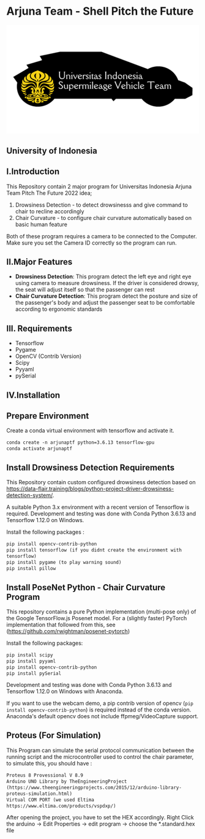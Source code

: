 # Arjuna Team - Shell Pitch the Future
![alt text](https://github.com/hnslmp/UISMV_PitchTheFuture2022/blob/main/Docs/UISMV%20Logo.png)   
## University of Indonesia

## I.Introduction
This Repository contain 2 major program for Universitas Indonesia Arjuna Team Pitch The Future 2022 idea;
1. Drowsiness Detection - to detect drowsinesss and give command to chair to recline accordingly
2. Chair Curvature - to configure chair curvature automatically based on basic human feature

Both of these program requires a camera to be connected to the Computer. Make sure you set the Camera ID correctly so the program can run.

## II.Major Features
- **Drowsiness Detection**: This program detect the left eye and right eye using camera to measure drowsiness. If the driver is considered drowsy, the seat will adjust itself so that the passenger can rest
- **Chair Curvature Detection**: This program detect the posture and size of the passenger's body and adjust the passenger seat to be comfortable according to ergonomic standards

## III. Requirements
- Tensorflow
- Pygame
- OpenCV (Contrib Version)
- Scipy
- Pyyaml
- pySerial

## IV.Installation

## Prepare Environment
Create a conda virtual environment with tensorflow and activate it.
```
conda create -n arjunaptf python=3.6.13 tensorflow-gpu 
conda activate arjunaptf
```

## Install Drowsiness Detection Requirements
This Repository contain custom configured drowsiness detection based on https://data-flair.training/blogs/python-project-driver-drowsiness-detection-system/.

A suitable Python 3.x environment with a recent version of Tensorflow is required.
Development and testing was done with Conda Python 3.6.13 and Tensorflow 1.12.0 on Windows.

Install the following packages :
```
pip install opencv-contrib-python
pip install tensorflow (if you didnt create the environment with tensorflow)
pip install pygame (to play warning sound)
pip install pillow
```

## Install PoseNet Python - Chair Curvature Program

This repository contains a pure Python implementation (multi-pose only) of the Google TensorFlow.js Posenet model. For a (slightly faster) PyTorch implementation that followed from this, see (https://github.com/rwightman/posenet-pytorch)

Install the following packages:
```
pip install scipy
pip install pyyaml
pip install opencv-contrib-python
pip install pySerial
```

Development and testing was done with Conda Python 3.6.13 and Tensorflow 1.12.0 on Windows with Anaconda.

If you want to use the webcam demo, a pip contrib version of opencv (`pip install opencv-contrib-python`) is required instead of the conda version. Anaconda's default opencv does not include ffpmeg/VideoCapture support.


## Proteus (For Simulation)
This Program can simulate the serial protocol communication between the running script and the microcontroller used to control the chair parameter, to simulate this, you should have :
```
Proteus 8 Provessional V 8.9 
Arduino UNO Library by TheEngineeringProject (https://www.theengineeringprojects.com/2015/12/arduino-library-proteus-simulation.html)
Virtual COM PORT (we used Eltima https://www.eltima.com/products/vspdxp/)
```
After opening the project, you have to set the HEX accordingly. Right Click the arduino -> Edit Properties -> edit program -> choose the *.standard.hex file
